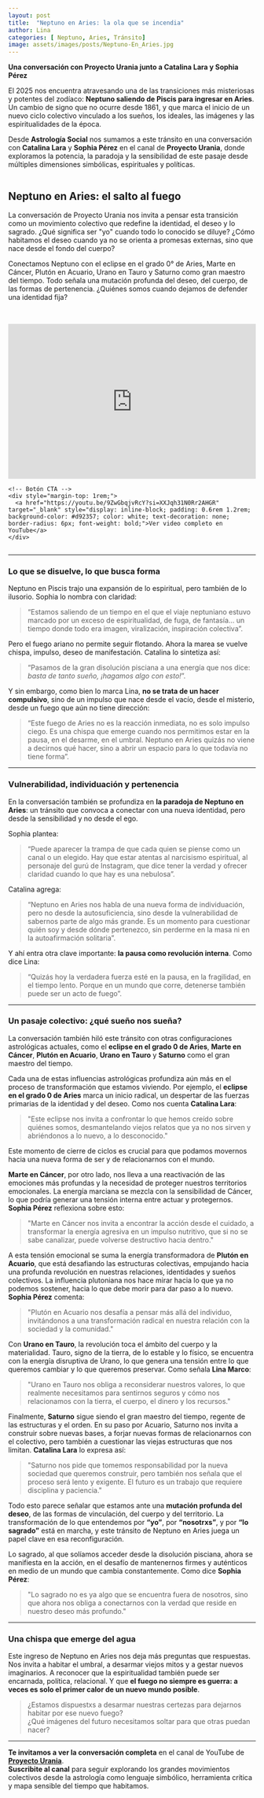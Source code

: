 ```yaml
---
layout: post
title:  "Neptuno en Aries: la ola que se incendia"
author: Lina
categories: [ Neptuno, Aries, Tránsito]
image: assets/images/posts/Neptuno-En_Aries.jpg
---
```


**Una conversación con Proyecto Urania junto a Catalina Lara y Sophia Pérez**

El 2025 nos encuentra atravesando una de las transiciones más misteriosas y potentes del zodíaco: **Neptuno saliendo de Piscis para ingresar en Aries**. Un cambio de signo que no ocurre desde 1861, y que marca el inicio de un nuevo ciclo colectivo vinculado a los sueños, los ideales, las imágenes y las espiritualidades de la época.

Desde **Astrología Social** nos sumamos a este tránsito en una conversación con **Catalina Lara** y **Sophia Pérez** en el canal de **Proyecto Urania**, donde exploramos la potencia, la paradoja y la sensibilidad de este pasaje desde múltiples dimensiones simbólicas, espirituales y políticas.

<div style="display: flex; flex-wrap: wrap; gap: 2rem; align-items: flex-start;">

  <div style="flex: 1 1 300px;">
    <!-- Texto -->
    <h2>Neptuno en Aries: el salto al fuego</h2>
    <p>La conversación de Proyecto Urania nos invita a pensar esta transición como un movimiento colectivo que redefine la identidad, el deseo y lo sagrado. ¿Qué significa ser "yo" cuando todo lo conocido se diluye? ¿Cómo habitamos el deseo cuando ya no se orienta a promesas externas, sino que nace desde el fondo del cuerpo?</p>
    <p>Conectamos Neptuno con el eclipse en el grado 0° de Aries, Marte en Cáncer, Plutón en Acuario, Urano en Tauro y Saturno como gran maestro del tiempo. Todo señala una mutación profunda del deseo, del cuerpo, de las formas de pertenencia. ¿Quiénes somos cuando dejamos de defender una identidad fija?</p>
  </div>

  <div style="flex: 1 1 300px;">
    <!-- Video de YouTube -->
    <iframe width="100%" height="315" src="https://www.youtube.com/embed/9ZwGbqjvRcY" title="Neptuno en Aries - Proyecto Urania" frameborder="0" allow="accelerometer; autoplay; clipboard-write; encrypted-media; gyroscope; picture-in-picture; web-share" allowfullscreen></iframe>
    
    <!-- Botón CTA -->
    <div style="margin-top: 1rem;">
      <a href="https://youtu.be/9ZwGbqjvRcY?si=XXJqh31N0Rr2AHGR" target="_blank" style="display: inline-block; padding: 0.6rem 1.2rem; background-color: #d92357; color: white; text-decoration: none; border-radius: 6px; font-weight: bold;">Ver video completo en YouTube</a>
    </div>
  </div>

</div>


---

### Lo que se disuelve, lo que busca forma

Neptuno en Piscis trajo una expansión de lo espiritual, pero también de lo ilusorio. Sophia lo nombra con claridad:  
> “Estamos saliendo de un tiempo en el que el viaje neptuniano estuvo marcado por un exceso de espiritualidad, de fuga, de fantasía… un tiempo donde todo era imagen, viralización, inspiración colectiva”.

Pero el fuego ariano no permite seguir flotando. Ahora la marea se vuelve chispa, impulso, deseo de manifestación. Catalina lo sintetiza así:  
> “Pasamos de la gran disolución pisciana a una energía que nos dice: *basta de tanto sueño, ¡hagamos algo con esto!*”.

Y sin embargo, como bien lo marca Lina, **no se trata de un hacer compulsivo**, sino de un impulso que nace desde el vacío, desde el misterio, desde un fuego que aún no tiene dirección:  
> “Este fuego de Aries no es la reacción inmediata, no es solo impulso ciego. Es una chispa que emerge cuando nos permitimos estar en la pausa, en el desarme, en el umbral. Neptuno en Aries quizás no viene a decirnos qué hacer, sino a abrir un espacio para lo que todavía no tiene forma”.

---

### Vulnerabilidad, individuación y pertenencia

En la conversación también se profundiza en **la paradoja de Neptuno en Aries**: un tránsito que convoca a conectar con una nueva identidad, pero desde la sensibilidad y no desde el ego.

Sophia plantea:  
> “Puede aparecer la trampa de que cada quien se piense como un canal o un elegido. Hay que estar atentas al narcisismo espiritual, al personaje del gurú de Instagram, que dice tener la verdad y ofrecer claridad cuando lo que hay es una nebulosa”.

Catalina agrega:  
> “Neptuno en Aries nos habla de una nueva forma de individuación, pero no desde la autosuficiencia, sino desde la vulnerabilidad de sabernos parte de algo más grande. Es un momento para cuestionar quién soy y desde dónde pertenezco, sin perderme en la masa ni en la autoafirmación solitaria”.

Y ahí entra otra clave importante: **la pausa como revolución interna**. Como dice Lina:  
> “Quizás hoy la verdadera fuerza esté en la pausa, en la fragilidad, en el tiempo lento. Porque en un mundo que corre, detenerse también puede ser un acto de fuego”.

---

### Un pasaje colectivo: ¿qué sueño nos sueña?

La conversación también hiló este tránsito con otras configuraciones astrológicas actuales, como el **eclipse en el grado 0 de Aries**, **Marte en Cáncer**, **Plutón en Acuario**, **Urano en Tauro** y **Saturno** como el gran maestro del tiempo. 

Cada una de estas influencias astrológicas profundiza aún más en el proceso de transformación que estamos viviendo. Por ejemplo, el **eclipse en el grado 0 de Aries** marca un inicio radical, un despertar de las fuerzas primarias de la identidad y del deseo. Como nos cuenta **Catalina Lara**: 

> "Este eclipse nos invita a confrontar lo que hemos creído sobre quiénes somos, desmantelando viejos relatos que ya no nos sirven y abriéndonos a lo nuevo, a lo desconocido."

Este momento de cierre de ciclos es crucial para que podamos movernos hacia una nueva forma de ser y de relacionarnos con el mundo. 

**Marte en Cáncer**, por otro lado, nos lleva a una reactivación de las emociones más profundas y la necesidad de proteger nuestros territorios emocionales. La energía marciana se mezcla con la sensibilidad de Cáncer, lo que podría generar una tensión interna entre actuar y protegernos. **Sophia Pérez** reflexiona sobre esto:

> "Marte en Cáncer nos invita a encontrar la acción desde el cuidado, a transformar la energía agresiva en un impulso nutritivo, que si no se sabe canalizar, puede volverse destructivo hacia dentro."

A esta tensión emocional se suma la energía transformadora de **Plutón en Acuario**, que está desafiando las estructuras colectivas, empujando hacia una profunda revolución en nuestras relaciones, identidades y sueños colectivos. La influencia plutoniana nos hace mirar hacia lo que ya no podemos sostener, hacia lo que debe morir para dar paso a lo nuevo. **Sophia Pérez** comenta:

> "Plutón en Acuario nos desafía a pensar más allá del individuo, invitándonos a una transformación radical en nuestra relación con la sociedad y la comunidad."

Con **Urano en Tauro**, la revolución toca el ámbito del cuerpo y la materialidad. Tauro, signo de la tierra, de lo estable y lo físico, se encuentra con la energía disruptiva de Urano, lo que genera una tensión entre lo que queremos cambiar y lo que queremos preservar. Como señala **Lina Marco**:

> "Urano en Tauro nos obliga a reconsiderar nuestros valores, lo que realmente necesitamos para sentirnos seguros y cómo nos relacionamos con la tierra, el cuerpo, el dinero y los recursos."

Finalmente, **Saturno** sigue siendo el gran maestro del tiempo, regente de las estructuras y el orden. En su paso por Acuario, Saturno nos invita a construir sobre nuevas bases, a forjar nuevas formas de relacionarnos con el colectivo, pero también a cuestionar las viejas estructuras que nos limitan. **Catalina Lara** lo expresa así:

> "Saturno nos pide que tomemos responsabilidad por la nueva sociedad que queremos construir, pero también nos señala que el proceso será lento y exigente. El futuro es un trabajo que requiere disciplina y paciencia."

Todo esto parece señalar que estamos ante una **mutación profunda del deseo**, de las formas de vinculación, del cuerpo y del territorio. La transformación de lo que entendemos por **“yo”**, por **“nosotrxs”**, y por **“lo sagrado”** está en marcha, y este tránsito de Neptuno en Aries juega un papel clave en esa reconfiguración.

Lo sagrado, al que solíamos acceder desde la disolución pisciana, ahora se manifiesta en la acción, en el desafío de mantenernos firmes y auténticos en medio de un mundo que cambia constantemente. Como dice **Sophia Pérez**:

> "Lo sagrado no es ya algo que se encuentra fuera de nosotros, sino que ahora nos obliga a conectarnos con la verdad que reside en nuestro deseo más profundo."

---

### Una chispa que emerge del agua

Este ingreso de Neptuno en Aries nos deja más preguntas que respuestas. Nos invita a habitar el umbral, a desarmar viejos mitos y a gestar nuevos imaginarios. A reconocer que la espiritualidad también puede ser encarnada, política, relacional. Y que **el fuego no siempre es guerra: a veces es solo el primer calor de un nuevo mundo posible**.

> ¿Estamos dispuestxs a desarmar nuestras certezas para dejarnos habitar por ese nuevo fuego?  
> ¿Qué imágenes del futuro necesitamos soltar para que otras puedan nacer?

---

**Te invitamos a ver la conversación completa** en el canal de YouTube de [**Proyecto Urania**](https://www.youtube.com/@ProyectoUrania).  
**Suscribite al canal** para seguir explorando los grandes movimientos colectivos desde la astrología como lenguaje simbólico, herramienta crítica y mapa sensible del tiempo que habitamos.
